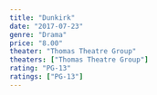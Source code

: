 ```yaml
---
title: "Dunkirk"
date: "2017-07-23"
genre: "Drama"
price: "8.00"
theater: "Thomas Theatre Group"
theaters: ["Thomas Theatre Group"]
rating: "PG-13"
ratings: ["PG-13"]
---
```

